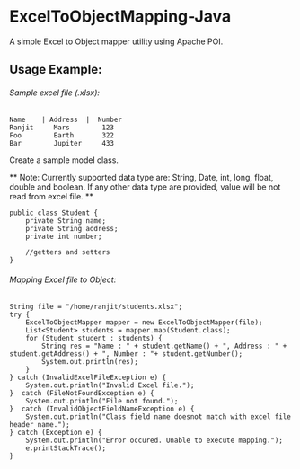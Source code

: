 # ExcelToObjectMapping-Java
A simple Excel to Object mapper utility using Apache POI.

## Usage Example:

###### Sample excel file (.xlsx):
```
Name    | Address  |  Number
Ranjit     Mars        123
Foo        Earth       322
Bar        Jupiter     433
```

Create a sample model class.

** Note: Currently supported data type are: String, Date, int, long, float, double and boolean. If any other data type are provided, value will be not read from excel file. **
```
public class Student {
    private String name;
    private String address;
    private int number;
    
    //getters and setters
}
```
###### Mapping Excel file to Object:
```
String file = "/home/ranjit/students.xlsx";
try {
    ExcelToObjectMapper mapper = new ExcelToObjectMapper(file);
    List<Student> students = mapper.map(Student.class);
    for (Student student : students) {
        String res = "Name : " + student.getName() + ", Address : " + student.getAddress() + ", Number : "+ student.getNumber();
        System.out.println(res);
    }
} catch (InvalidExcelFileException e) {
    System.out.println("Invalid Excel file.");
}  catch (FileNotFoundException e) {
    System.out.println("File not found.");
}  catch (InvalidObjectFieldNameException e) {
    System.out.println("Class field name doesnot match with excel file header name.");
} catch (Exception e) {
    System.out.println("Error occured. Unable to execute mapping.");
    e.printStackTrace();
}
```

